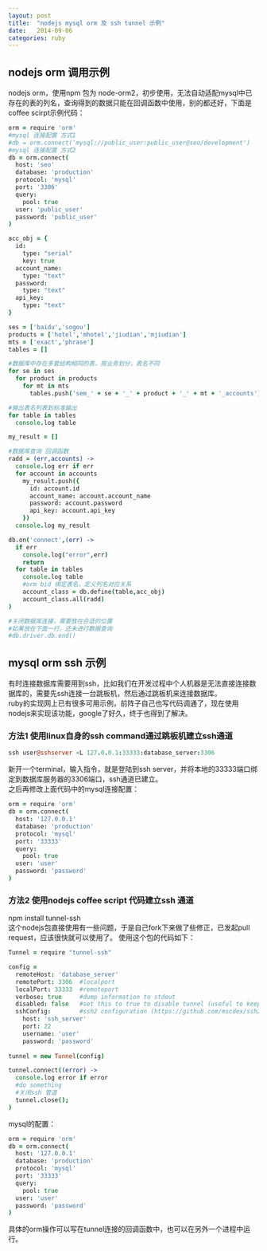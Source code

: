 ```yaml
---
layout: post
title:  "nodejs mysql orm 及 ssh tunnel 示例"
date:   2014-09-06
categories: ruby
---
```


## nodejs orm 调用示例
nodejs orm，使用npm 包为 node-orm2，初步使用，无法自动适配mysql中已存在的表的列名，查询得到的数据只能在回调函数中使用，别的都还好，下面是coffee scirpt示例代码：    

```coffeescript
orm = require 'orm'
#mysql 连接配置 方式1
#db = orm.connect('mysql://public_user:public_user@seo/development')
#mysql 连接配置 方式2
db = orm.connect(
  host: 'seo'
  database: 'production'
  protocol: 'mysql'
  port: '3306'
  query:
    pool: true
  user: 'public_user'
  password: 'public_user'
)

acc_obj = {
  id:
    type: "serial"
    key: true
  account_name:
    type: "text"
  password:
    type: "text"
  api_key:
    type: "text"
}

ses = ['baidu','sogou']
products = ['hotel','mhotel','jiudian','mjiudian']
mts = ['exact','phrase']
tables = []

#数据库中存在多套结构相同的表，按业务划分，表名不同
for se in ses
  for product in products
    for mt in mts
      tables.push('sem_' + se + '_' + product + '_' + mt + '_accounts')

#输出表名列表到标准输出
for table in tables
  console.log table

my_result = []

#数据库查询 回调函数
radd = (err,accounts) ->
  console.log err if err
  for account in accounts
    my_result.push({
      id: account.id
      account_name: account.account_name
      password: account.password
      api_key: account.api_key
    })
  console.log my_result

db.on('connect',(err) ->
  if err
    console.log("error",err)
    return
  for table in tables
    console.log table
    #orm bid 绑定表名，定义列名对应关系
    account_class = db.define(table,acc_obj)
    account_class.all(radd)
)

#关闭数据库连接，需要放在合适的位置
#如果放在下面一行，还未进行数据查询
#db.driver.db.end()
```

## mysql orm ssh 示例
有时连接数据库需要用到ssh，比如我们在开发过程中个人机器是无法直接连接数据库的，需要先ssh连接一台跳板机，然后通过跳板机来连接数据库。      
ruby的实现网上已有很多可用示例，前阵子自己也写代码调通了，现在使用nodejs来实现该功能，google了好久，终于也得到了解决。    
### 方法1 使用linux自身的ssh command通过跳板机建立ssh通道
```coffeescript
ssh user@sshserver -L 127.0.0.1:33333:database_server:3306    
```    
新开一个terminal，输入指令，就是登陆到ssh server，并将本地的33333端口绑定到数据库服务器的3306端口，ssh通道已建立。    
之后再修改上面代码中的mysql连接配置：    

```coffeescript
orm = require 'orm'
db = orm.connect(
  host: '127.0.0.1'
  database: 'production'
  protocol: 'mysql'
  port: '33333'
  query:
    pool: true
  user: 'user'
  password: 'password'
)
```

### 方法2 使用nodejs coffee script 代码建立ssh 通道
npm install tunnel-ssh    
这个nodejs包直接使用有一些问题，于是自己fork下来做了些修正，已发起pull request，应该很快就可以使用了。
使用这个包的代码如下：    

```coffeescript
Tunnel = require "tunnel-ssh"

config = 
  remoteHost: 'database_server'
  remotePort: 3306  #localport
  localPort: 33333  #remoteport
  verbose: true     #dump information to stdout
  disabled: false   #set this to true to disable tunnel (useful to keep architecture for local connections)
  sshConfig:        #ssh2 configuration (https://github.com/mscdex/ssh2)
    host: 'ssh_server'
    port: 22
    username: 'user'
    password: 'password'
    
tunnel = new Tunnel(config)

tunnel.connect((error) ->
  console.log error if error
  #do something
  #关闭ssh 管道
  tunnel.close();
)
```
mysql的配置：    

```coffeescript
orm = require 'orm'
db = orm.connect(
  host: '127.0.0.1'
  database: 'production'
  protocol: 'mysql'
  port: '33333'
  query:
    pool: true
  user: 'user'
  password: 'password'
)
```

具体的orm操作可以写在tunnel连接的回调函数中，也可以在另外一个进程中运行。



